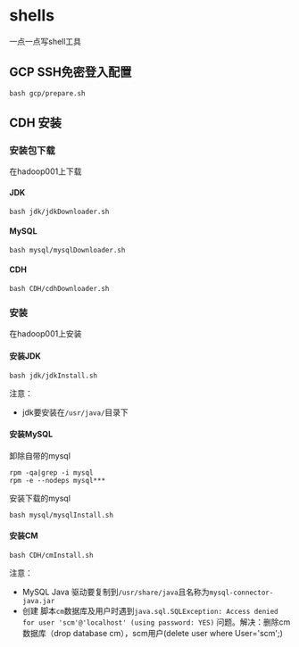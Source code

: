 # shells

一点一点写shell工具

## GCP SSH免密登入配置

```shell
bash gcp/prepare.sh
```

## CDH 安装

### 安装包下载

在hadoop001上下载

#### JDK

```shell
bash jdk/jdkDownloader.sh
```

#### MySQL

```shell
bash mysql/mysqlDownloader.sh
```

#### CDH

```shell
bash CDH/cdhDownloader.sh
```

### 安装

在hadoop001上安装

#### 安装JDK

```shell
bash jdk/jdkInstall.sh
```

注意：

- jdk要安装在`/usr/java/`目录下

#### 安装MySQL

卸除自带的mysql
```shell
rpm -qa|grep -i mysql
rpm -e --nodeps mysql***
```

安装下载的mysql

```shell
bash mysql/mysqlInstall.sh
```

#### 安装CM

```shell
bash CDH/cmInstall.sh
```

注意：

- MySQL Java 驱动要复制到`/usr/share/java`且名称为`mysql-connector-java.jar`
- 创建 脚本`cm`数据库及用户时遇到`java.sql.SQLException: Access denied for user 'scm'@'localhost' (using password: YES)` 问题。解决：删除cm数据库（drop database cm），scm用户(delete user where User='scm';)